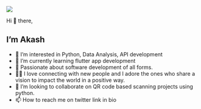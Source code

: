 
![](https://komarev.com/ghpvc/?username=akaspringfield&style=for-the-badge&color=brightgreen)

  Hi 👋 there,   
## I’m Akash
- 👀 I’m interested in Python, Data Analysis, API development
- 🌱 I’m currently learning flutter app development
- 💞️ Passionate about software development of all forms.
- 🙋‍♂️ I love connecting with new people and I adore the ones who share a vision to impact the world in a positive way.
- 💞️ I’m looking to collaborate on QR code based scanning projects using python.
- 📫 How to reach me on twitter link in bio

<!---
akaspringfield/akaspringfield is a ✨ special ✨ repository because its `README.md` (this file) appears on your GitHub profile.
You can click the Preview link to take a look at your changes.
--->
